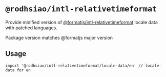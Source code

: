 # `@rodhsiao/intl-relativetimeformat`

Provide minified version of [@formatjs/intl-relativetimeformat](https://formatjs.io/docs/polyfills/intl-relativetimeformat/) locale data with patched languages.

Package version matches @formatjs major version

## Usage

```
import '@rodhsiao/intl-relativetimeformat/locale-data/en' // locale-data for en
```
